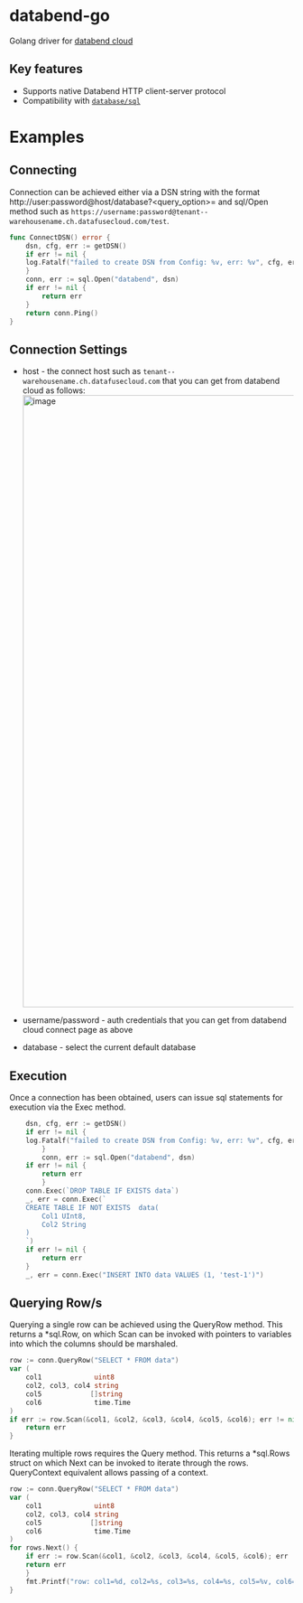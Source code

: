 # databend-go
Golang driver for [databend cloud](https://www.databend.com/)

## Key features

- Supports native Databend HTTP client-server protocol
- Compatibility with [`database/sql`](#std-databasesql-interface)

# Examples

## Connecting
Connection can be achieved either via a DSN string with the format http://user:password@host/database?<query_option>=<value> and sql/Open method such as `https://username:password@tenant--warehousename.ch.datafusecloud.com/test`.

```go
func ConnectDSN() error {
    dsn, cfg, err := getDSN()
    if err != nil {
    log.Fatalf("failed to create DSN from Config: %v, err: %v", cfg, err)
    }
    conn, err := sql.Open("databend", dsn)
    if err != nil {
        return err
    }
    return conn.Ping()
}
```

## Connection Settings
- host - the connect host such as `tenant--warehousename.ch.datafusecloud.com` that you can get from databend cloud as follows:
	<img width="1084" alt="image" src="https://user-images.githubusercontent.com/7600925/201461064-d503cfb3-43e0-4c7c-b270-2898452ebc8e.png">

- username/password - auth credentials that you can get from databend cloud connect page as above
- database - select the current default database


## Execution
Once a connection has been obtained, users can issue sql statements for execution via the Exec method.

```go
    dsn, cfg, err := getDSN()
    if err != nil {
    log.Fatalf("failed to create DSN from Config: %v, err: %v", cfg, err)
        }
		conn, err := sql.Open("databend", dsn)
    if err != nil {
        return err
	    }
    conn.Exec(`DROP TABLE IF EXISTS data`)
    _, err = conn.Exec(`
    CREATE TABLE IF NOT EXISTS  data(
        Col1 UInt8,
        Col2 String
    ) 
    `)
    if err != nil {
        return err
    }
    _, err = conn.Exec("INSERT INTO data VALUES (1, 'test-1')")
```

## Querying Row/s
Querying a single row can be achieved using the QueryRow method. This returns a *sql.Row, on which Scan can be invoked with pointers to variables into which the columns should be marshaled. 

```go
row := conn.QueryRow("SELECT * FROM data")
var (
    col1             uint8
    col2, col3, col4 string
    col5            []string
    col6             time.Time
)
if err := row.Scan(&col1, &col2, &col3, &col4, &col5, &col6); err != nil {
    return err
}
```

Iterating multiple rows requires the Query method. This returns a *sql.Rows struct on which Next can be invoked to iterate through the rows. QueryContext equivalent allows passing of a context.

```go
row := conn.QueryRow("SELECT * FROM data")
var (
    col1             uint8
    col2, col3, col4 string
    col5            []string
    col6             time.Time
)
for rows.Next() {
    if err := row.Scan(&col1, &col2, &col3, &col4, &col5, &col6); err != nil {
    return err
    }
    fmt.Printf("row: col1=%d, col2=%s, col3=%s, col4=%s, col5=%v, col6=%v\n", col1, col2, col3, col4, col5, col6)
}
```
